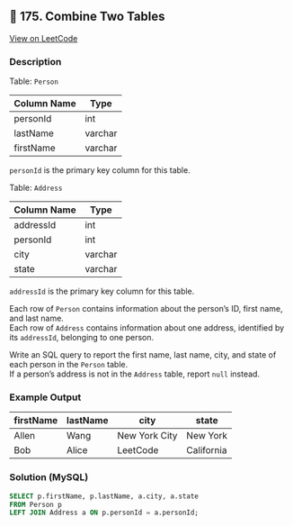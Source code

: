 ## 🧩 175. Combine Two Tables  
[View on LeetCode](https://leetcode.com/problems/combine-two-tables/)

### Description
Table: `Person`

| Column Name | Type    |
|--------------|---------|
| personId     | int     |
| lastName     | varchar |
| firstName    | varchar |

`personId` is the primary key column for this table.

Table: `Address`

| Column Name | Type    |
|--------------|---------|
| addressId    | int     |
| personId     | int     |
| city         | varchar |
| state        | varchar |

`addressId` is the primary key column for this table.

Each row of `Person` contains information about the person’s ID, first name, and last name.  
Each row of `Address` contains information about one address, identified by its `addressId`, belonging to one person.

Write an SQL query to report the first name, last name, city, and state of each person in the `Person` table.  
If a person’s address is not in the `Address` table, report `null` instead.

### Example Output
| firstName | lastName | city          | state      |
|------------|-----------|---------------|------------|
| Allen      | Wang      | New York City | New York   |
| Bob        | Alice     | LeetCode      | California |

### Solution (MySQL)
```sql
SELECT p.firstName, p.lastName, a.city, a.state
FROM Person p
LEFT JOIN Address a ON p.personId = a.personId;
